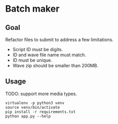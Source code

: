 # Batch maker

## Goal

Refactor files to submit to address a few limitations.

* Script ID must be digits.
* ID and wave file name must match.
* ID must be unique.
* Wave zip should be smaller than 200MB.

## Usage

TODO: support more media types.

```shell
virtualenv -p python3 venv
source venv/bin/activate
pip install -r requirements.txt
python app.py --help
```
